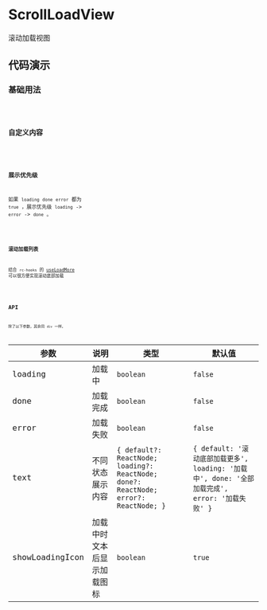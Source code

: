 # ScrollLoadView

滚动加载视图

## 代码演示

### 基础用法

<code src='./demos/basic.tsx' />

### 自定义内容

<code src='./demos/define.tsx' />

### 展示优先级

如果 `loading` `done` `error` 都为 `true` ，展示优先级 `loading` -> `error` -> `done` 。

<code src='./demos/priority.tsx' />

### 滚动加载列表

结合 `rc-hooks` 的 [useLoadMore](https://doly-dev.github.io/rc-hooks/latest/index.html#/async/use-load-more) 可以很方便实现滚动底部加载

<code src='./demos/list.tsx' />

## API

除了以下参数，其余同 `div` 一样。

| 参数 | 说明 | 类型 | 默认值 |
| --- | --- | --- | --- |
| loading | 加载中 | `boolean` | `false` |
| done | 加载完成 | `boolean` | `false` |
| error | 加载失败 | `boolean` | `false` |
| text | 不同状态展示内容 | `{ default?: ReactNode; loading?: ReactNode; done?: ReactNode; error?: ReactNode; }` | `{ default: '滚动底部加载更多', loading: '加载中', done: '全部加载完成', error: '加载失败' }` |
| showLoadingIcon | 加载中时文本后显示加载图标 | `boolean` | `true` |
